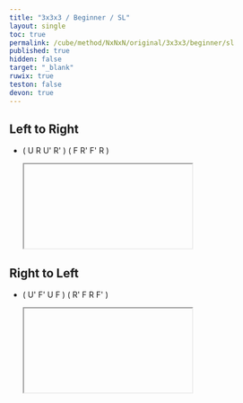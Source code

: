 ```yaml
---
title: "3x3x3 / Beginner / SL"
layout: single
toc: true
permalink: /cube/method/NxNxN/original/3x3x3/beginner/sl
published: true
hidden: false
target: "_blank"
ruwix: true
teston: false
devon: true
---
```

<span
  id     = "cube"
  teston = "{{page.teston}}"
  devon  = "{{page.devon}}"
  colored = "DF DR DFR F R FR" >
</span>

<head>
  <base target = "{{page.target}}">
</head>



## Left to Right

- ( U R U' R' ) ( F R' F' R )
  
  <iframe
    alg = "U R U' R' F R' F' R"
  ></iframe>
    <!-- src = "https://ruwix.com/widget/3d/?alg=U%20R%20U'%20R'%20F%20R'%20F'%20R&colored=DF%20DR%20DFR%20F%20R%20FR&hover=9&speed=500&flags=canvas" -->



## Right to Left

- ( U' F' U F ) ( R' F R F' )
  
  <iframe
    alg = "U' F' U F R' F R F'"
  ></iframe>
    <!-- src = "https://ruwix.com/widget/3d/?alg=U'%20F'%20U%20F%20R'%20F%20R%20F'&colored=DF%20DR%20DFR%20F%20R%20FR&hover=9&speed=500&flags=canvas" -->
